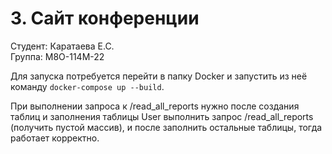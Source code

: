 # 3. Сайт конференции

Студент: Каратаева Е.С. \
Группа: М8О-114М-22

Для запуска потребуется перейти в папку Docker и запустить из неё команду ```docker-compose up --build```.

При выполнении запроса к /read_all_reports нужно после создания таблиц и заполнения таблицы User выполнить запрос /read_all_reports (получить пустой массив), и после заполнить остальные таблицы, тогда работает корректно.